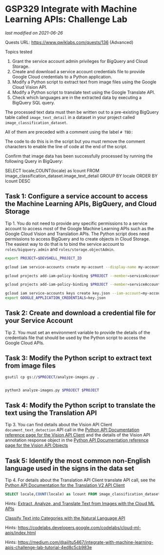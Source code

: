 # GSP329 Integrate with Machine Learning APIs: Challenge Lab

_last modified on 2021-06-26_

Quests URL: https://www.qwiklabs.com/quests/136 (Advanced)

Topics tested

1. Grant the service account admin privileges for BigQuery and Cloud Storage.
1. Create and download a service account credentials file to provide Google Cloud credentials to a Python application.
1. Modify a Python script to extract text from image files using the Google Cloud Vision API.
1. Modify a Python script to translate text using the Google Translate API.
1. Check which languages are in the extracted data by executing a BigQuery SQL query.


The processed text data must then be written out to a pre-existing BigQuery table called `image_text_detail` in a dataset in your project called `image_classification_dataset`.


All of them are preceded with a comment using the label `# TBD:`


The code to do this is in the script but you must remove the comment characters to enable the line of code at the end of the script.


Confirm that image data has been successfully processed by running the following Query in BigQuery:

SELECT locale,COUNT(locale) as lcount FROM image_classification_dataset.image_text_detail GROUP BY locale ORDER BY lcount DESC

## Task 1: Configure a service account to access the Machine Learning APIs, BigQuery, and Cloud Storage

Tip 1. You do not need to provide any specific permissions to a service account to access most of the Google Machine Learning APIs such as the Google Cloud Vision and Translation APIs. The Python script does need permissions to access BigQuery and to create objects in Cloud Storage. The easiest way to do that is to bind the service account to `roles/bigquery.admin` and `roles/storage.objectAdmin`.

```bash
export PROJECT=$DEVSHELL_PROJECT_ID

gcloud iam service-accounts create my-account --display-name my-account

gcloud projects add-iam-policy-binding $PROJECT --member=serviceAccount:my-account@$PROJECT.iam.gserviceaccount.com --role=roles/bigquery.admin

gcloud projects add-iam-policy-binding $PROJECT --member=serviceAccount:my-account@$PROJECT.iam.gserviceaccount.com --role=roles/storage.admin

gcloud iam service-accounts keys create key.json --iam-account=my-account@$PROJECT.iam.gserviceaccount.com
export GOOGLE_APPLICATION_CREDENTIALS=key.json
```

## Task 2: Create and download a credential file for your Service Account

Tip 2. You must set an environment variable to provide the details of the credentials file that should be used by the Python script to access the Google Cloud APIs.

## Task 3: Modify the Python script to extract text from image files

```bash
gsutil cp gs://$PROJECT/analyze-images.py .


python3 analyze-images.py $PROJECT $PROJECT
```
## Task 4: Modify the Python script to translate the text using the Translation API

Tip 3. You can find details about the Vision API Client `document_text_detection` API call in the [Python API Documentation reference page for the Vision API Client](https://googleapis.dev/python/vision/latest/gapic/v1/api.html#google.cloud.vision_v1.ImageAnnotatorClientdocument_text_detection) and the details of the Vision API annotation response object in the [Python API Documentation reference page for the Vision API Objects](https://googleapis.dev/python/vision/latest/gapic/v1/types.html#google.cloud.vision_v1.types.AnnotateImageResponse)


## Task 5: Identify the most common non-English language used in the signs in the data set

Tip 4. For details about the Translation API Client translate API call, see the [Python API Documentation for the Translation V2 API Client](https://googleapis.dev/python/translation/2.0.1/client.html#google.cloud.translate_v2.client.Client.translate)

```sql
SELECT locale,COUNT(locale) as lcount FROM image_classification_dataset.image_text_detail GROUP BY locale ORDER BY lcount DESC
```

Hints: [Extract, Analyze, and Translate Text from Images with the Cloud ML APIs](https://www.qwiklabs.com/focuses/1836?parent=catalog)

[Classify Text into Categories with the Natural Language API](https://www.qwiklabs.com/focuses/1749?parent=catalog)

Hints: https://codelabs.developers.google.com/codelabs/cloud-ml-apis/index.html

Hints: https://medium.com/@ajiltu5467/integrate-with-machine-learning-apis-challenge-lab-tutorial-4ed8c5cb983e